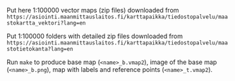 Put here 1:100000 vector maps (zip files) downloaded from
`https://asiointi.maanmittauslaitos.fi/karttapaikka/tiedostopalvelu/maastokartta_vektori?lang=en`

Put 1:100000 folders with detailed zip files downloaded from
`https://asiointi.maanmittauslaitos.fi/karttapaikka/tiedostopalvelu/maastotietokanta?lang=en`

Run `make` to produce base map (`<name>_b.vmap2`), image of the base map (`<name>_b.png`),
map with labels and reference points (`<name>_t.vmap2`).
